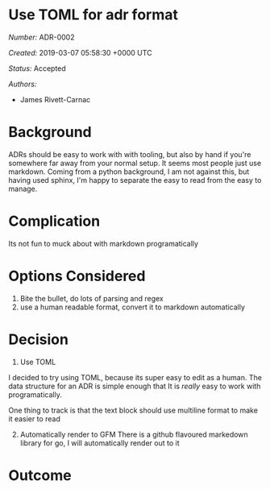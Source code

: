 # Use TOML for adr format

*Number:* ADR-0002

*Created:* 2019-03-07 05:58:30 +0000 UTC

*Status:* Accepted

*Authors:*
- James Rivett-Carnac


# Background

ADRs should be easy to work with with tooling, but also by hand if you're
somewhere far away from your normal setup.  It seems most people just use
markdown.  Coming from a python background, I am not against this, but
having used sphinx, I'm happy to separate the easy to read from the
easy to manage.

# Complication

Its not fun to muck about with markdown programatically

# Options Considered

1. Bite the bullet, do lots of parsing and regex
2. use a human readable format, convert it to markdown automatically

# Decision

1) Use TOML

I decided to try using TOML, because its super easy to edit
as a human.  The data structure for an ADR is simple enough
that It is *really* easy to work with programatically.

One thing to track is that the text block should use multiline format
to make it easier to read


2) Automatically render to GFM
There is a github flavoured markedown library for go, I will automatically
render out to it

# Outcome

